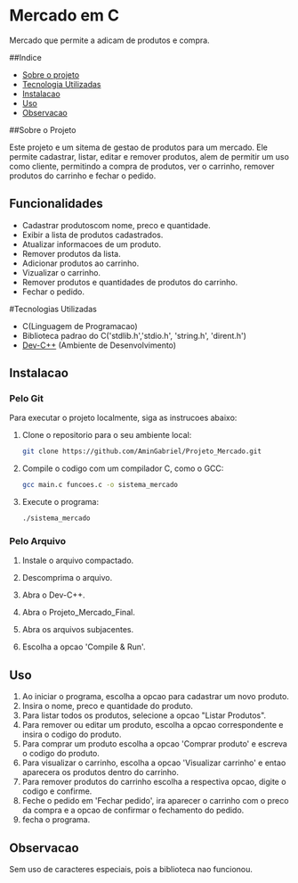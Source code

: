 # Mercado em C

Mercado que permite a adicam de produtos e compra.

##Indice

- [Sobre o projeto](#sobre-o-projeto)
- [Tecnologia Utilizadas](#tecnologias-utilizadas)
- [Instalacao](#instalacao)
- [Uso](#uso)
- [Observacao](#observacao)


##Sobre o Projeto

Este projeto e um sitema de gestao de produtos para um mercado. Ele permite cadastrar, listar, editar e remover produtos, 
alem de permitir um uso como cliente, permitindo a compra de produtos, ver o carrinho, remover produtos do carrinho e fechar o pedido. 

## Funcionalidades 

- Cadastrar produtoscom nome, preco e quantidade.
- Exibir a lista de produtos cadastrados.
- Atualizar informacoes de um produto.
- Remover produtos da lista.
- Adicionar produtos ao carrinho.
- Vizualizar o carrinho.
- Remover produtos e quantidades de produtos do carrinho.
- Fechar o pedido.

#Tecnologias Utilizadas

- C(Linguagem de Programacao)
- Biblioteca padrao do C('stdlib.h','stdio.h', 'string.h', 'dirent.h')
- [Dev-C++](https://sourceforge.net/projects/orwelldevcpp/) (Ambiente de Desenvolvimento)


## Instalacao

### Pelo Git

Para executar o projeto localmente, siga as instrucoes abaixo:

1. Clone o repositorio para o seu ambiente local:

    ```bash
    git clone https://github.com/AminGabriel/Projeto_Mercado.git
    ```

2. Compile o codigo com um compilador C, como o GCC:

    ```bash
    gcc main.c funcoes.c -o sistema_mercado
    ```

3. Execute o programa:

    ```bash
    ./sistema_mercado
    ```
### Pelo Arquivo

1. Instale o arquivo compactado.

2. Descomprima o arquivo.

3. Abra o Dev-C++.

4. Abra o Projeto_Mercado_Final.

5. Abra os arquivos subjacentes.

6. Escolha a opcao 'Compile & Run'.

## Uso

1. Ao iniciar o programa, escolha a opcao para cadastrar um novo produto.
2. Insira o nome, preco e quantidade do produto.
3. Para listar todos os produtos, selecione a opcao "Listar Produtos".
4. Para remover ou editar um produto, escolha a opcao correspondente e insira o codigo do produto.
5. Para comprar um produto escolha a opcao 'Comprar produto' e escreva o codigo do produto.
6. Para visualizar o carrinho, escolha a opcao 'Visualizar carrinho' e entao aparecera os produtos dentro do carrinho.
7. Para remover produtos do carrinho escolha a respectiva opcao, digite o codigo e confirme.
8. Feche o pedido em 'Fechar pedido', ira aparecer o carrinho com o preco da compra e a opcao de confirmar o fechamento do pedido.
9. fecha o programa.

## Observacao

Sem uso de caracteres especiais, pois a biblioteca nao funcionou.